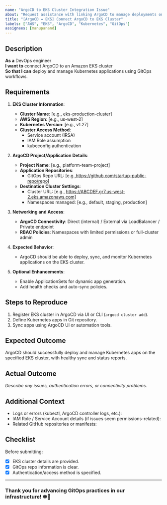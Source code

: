 ```yaml
---
name: "ArgoCD to EKS Cluster Integration Issue"
about: "Request assistance with linking ArgoCD to manage deployments on an EKS cluster."
title: "[ArgoCD ↔️ EKS] Connect ArgoCD to EKS Cluster"
labels: ["AWS", "EKS", "ArgoCD", "Kubernetes", "GitOps"]
assignees: [manupanand]
---
```


## Description

**As a** DevOps engineer  
**I want to** connect ArgoCD to an Amazon EKS cluster  
**So that I can** deploy and manage Kubernetes applications using GitOps workflows.

## Requirements

1. **EKS Cluster Information**:
   - **Cluster Name**: [e.g., eks-production-cluster]
   - **AWS Region**: [e.g., us-west-2]
   - **Kubernetes Version**: [e.g., v1.27]
   - **Cluster Access Method**:
     - Service account (IRSA)
     - IAM Role assumption
     - kubeconfig authentication

2. **ArgoCD Project/Application Details**:
   - **Project Name**: [e.g., platform-team-project]
   - **Application Repositories**:
     - GitOps Repo URL: [e.g.,https://github.com/startup-public-repo/repo]
   - **Destination Cluster Settings**:
     - Cluster URL: [e.g., https://ABCDEF.gr7.us-west-2.eks.amazonaws.com]
     - Namespaces managed: [e.g., default, staging, production]

3. **Networking and Access**:
   - **ArgoCD Connectivity**: Direct (internal) / External via LoadBalancer / Private endpoint
   - **RBAC Policies**: Namespaces with limited permissions or full-cluster admin

4. **Expected Behavior**:
   - ArgoCD should be able to deploy, sync, and monitor Kubernetes applications on the EKS cluster.

5. **Optional Enhancements**:
   - Enable ApplicationSets for dynamic app generation.
   - Add health checks and auto-sync policies.

## Steps to Reproduce

1. Register EKS cluster in ArgoCD via UI or CLI (`argocd cluster add`).
2. Define Kubernetes apps in Git repository.
3. Sync apps using ArgoCD UI or automation tools.

## Expected Outcome

ArgoCD should successfully deploy and manage Kubernetes apps on the specified EKS cluster, with healthy sync and status reports.

## Actual Outcome

_Describe any issues, authentication errors, or connectivity problems._

## Additional Context

- Logs or errors (kubectl, ArgoCD controller logs, etc.):  
- IAM Role / Service Account details (if issues seem permissions-related):  
- Related GitHub repositories or manifests:  

## Checklist

Before submitting:
- [x] EKS cluster details are provided.
- [x] GitOps repo information is clear.
- [x] Authentication/access method is specified.

---

### Thank you for advancing GitOps practices in our infrastructure! ☸️🚀
